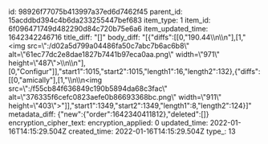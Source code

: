 id: 98926f77075b413997a37ed6d7462f45
parent_id: 15acddbd394c4b6da233255447bef683
item_type: 1
item_id: 6f096471749d482290d84c720b75e6a6
item_updated_time: 1642342246716
title_diff: "[]"
body_diff: "[{\"diffs\":[[0,\"190.44\\\n\\\n\"],[1,\"<img src=\\\":/d02a5d799a04486fa50c7abc7b6ac6b8\\\" alt=\\\"61ec77dc2e8dae1827b7441b97eca0aa.png\\\" width=\\\"971\\\" height=\\\"487\\\">\\\n\\\n\"],[0,\"Configur\"]],\"start1\":1015,\"start2\":1015,\"length1\":16,\"length2\":132},{\"diffs\":[[0,\"amically\"],[1,\"\\\n\\\n<img src=\\\":/f55cb84f636849c190b5894da68c3fac\\\" alt=\\\"376335f6cefc0823aefe0b86693368bc.png\\\" width=\\\"911\\\" height=\\\"403\\\">\"]],\"start1\":1349,\"start2\":1349,\"length1\":8,\"length2\":124}]"
metadata_diff: {"new":{"order":1642340411812},"deleted":[]}
encryption_cipher_text: 
encryption_applied: 0
updated_time: 2022-01-16T14:15:29.504Z
created_time: 2022-01-16T14:15:29.504Z
type_: 13